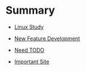 # Summary

* [Linux Study](study.md)

* [New Feature Development](devel.md)

* [Need TODO](todo.md)

* [Important Site](site.md)